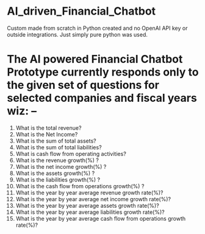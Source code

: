 # AI_driven_Financial_Chatbot
 Custom made from scratch in Python created and no OpenAI API key or outside integrations. Just simply pure python was used.

# The AI powered Financial Chatbot Prototype currently responds only to the given set of questions for selected companies and fiscal years wiz: –

1. What is the total revenue?
2. What is the Net Income?
3. What is the sum of total assets?
4. What is the sum of total liabilities?
5. What is cash flow from operating activities?
6. What is the revenue growth(%) ?
7. What is the net income growth(%) ?
8. What is the assets growth(%) ?
9. What is the liabilities growth(%) ?
10. What is the cash flow from operations growth(%) ?
11. What is the year by year average revenue growth rate(%)?
12. What is the year by year average net income growth rate(%)?
13. What is the year by year average assets growth rate(%)?
14. What is the year by year average liabilities growth rate(%)?
15. What is the year by year average cash flow from operations growth rate(%)?
